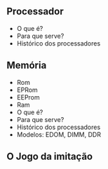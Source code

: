 
## Processador

* O que é?
* Para que serve?
* Histórico dos processadores


## Memória

* Rom
* EPRom
* EEProm
* Ram
* O que é?
* Para que serve?
* Histórico dos processadores
* Modelos: EDOM, DIMM, DDR

## O Jogo da imitação
